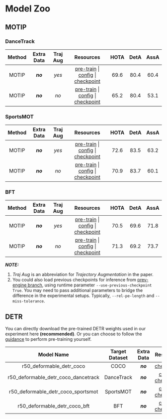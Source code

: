 # Model Zoo

## MOTIP

### DanceTrack

| Method | Extra Data | Traj Aug |                          Resources                           | HOTA | DetA | AssA |
| :----: | :--------: | :------: | :----------------------------------------------------------: | :--: | :--: | :--: |
| MOTIP  |  ***no***  |  *yes*   | [pre-train](https://github.com/MCG-NJU/MOTIP/releases/download/v0.1/r50_deformable_detr_coco_dancetrack.pth) \| [config](../configs/r50_deformable_detr_motip_dancetrack.yaml) \| [checkpoint](https://github.com/MCG-NJU/MOTIP/releases/download/v0.1/r50_deformable_detr_motip_dancetrack.pth) | 69.6 | 80.4 | 60.4 |
| MOTIP  |  ***no***  |   *no*   | [pre-train](https://github.com/MCG-NJU/MOTIP/releases/download/v0.1/r50_deformable_detr_coco_dancetrack.pth) \| [config](../configs/r50_deformable_detr_motip_dancetrack_without_trajectory_augmentation.yaml) \| [checkpoint](https://github.com/MCG-NJU/MOTIP/releases/download/v0.2/r50_deformable_detr_motip_dancetrack_without_trajectory_augmentation.pth) | 65.2 | 80.4 | 53.1 |

### SportsMOT

| Method | Extra Data | Traj Aug |                          Resources                           | HOTA | DetA | AssA |
| :----: | :--------: | :------: | :----------------------------------------------------------: | :--: | :--: | :--: |
| MOTIP  |  ***no***  |  *yes*   | [pre-train](https://github.com/MCG-NJU/MOTIP/releases/download/v0.1/r50_deformable_detr_coco_sportsmot.pth) \| [config](../configs/r50_deformable_detr_motip_sportsmot.yaml) \| [checkpoint](https://github.com/MCG-NJU/MOTIP/releases/download/v0.1/r50_deformable_detr_motip_sportsmot.pth) | 72.6 | 83.5 | 63.2 |
| MOTIP  |  ***no***  |   *no*   | [pre-train](https://github.com/MCG-NJU/MOTIP/releases/download/v0.1/r50_deformable_detr_coco_sportsmot.pth) \| [config](../configs/r50_deformable_detr_motip_sportsmot_without_trajectory_augmentation.yaml) \| [checkpoint](https://github.com/MCG-NJU/MOTIP/releases/download/v0.2/r50_deformable_detr_motip_sportsmot_without_trajectory_augmentation.pth) | 70.9 | 83.7 | 60.1 |

### BFT

| Method | Extra Data | Traj Aug |                          Resources                           | HOTA | DetA | AssA |
| :----: | :--------: | :------: | :----------------------------------------------------------: | :--: | :--: | :--: |
| MOTIP  |  ***no***  |  *yes*   | [pre-train](https://github.com/MCG-NJU/MOTIP/releases/download/v0.1/r50_deformable_detr_coco_bft.pth) \| [config](../configs/r50_deformable_detr_motip_bft.yaml) \| [checkpoint](https://github.com/MCG-NJU/MOTIP/releases/download/v0.1/r50_deformable_detr_motip_bft.pth) | 70.5 | 69.6 | 71.8 |
| MOTIP  |  ***no***  |   *no*   | [pre-train](https://github.com/MCG-NJU/MOTIP/releases/download/v0.1/r50_deformable_detr_coco_bft.pth) \| [config](../configs/r50_deformable_detr_motip_bft_without_trajectory_augmentation.yaml) \| [checkpoint](https://github.com/MCG-NJU/MOTIP/releases/download/v0.2/r50_deformable_detr_motip_bft_without_trajectory_augmentation.pth) | 71.3 | 69.2 | 73.7 |

***NOTE:***

1. *Traj Aug* is an abbreviation for *Trajectory Augmentation* in the paper.
1. You could also load previous checkpoints for inference from [prev-engine branch](https://github.com/MCG-NJU/MOTIP/tree/prev-engine), using runtime parameter `--use-previous-checkpoint True`. You may need to pass additional parameters to bridge the difference in the experimental setups. Typically, `--rel-pe-length` and `--miss-tolerance`.

## DETR

You can directly download the pre-trained DETR weights used in our experiment here **(recommended)**. Or you can choose to follow the [guidance](./GET_STARTED.md) to perform pre-training yourself.

|             Model Name              | Target Dataset | Extra Data |                          Resources                           |
| :---------------------------------: | :------------: | :--------: | :----------------------------------------------------------: |
|      r50_deformable_detr_coco       |      COCO      |  ***no***  | [checkpoint](https://github.com/MCG-NJU/MOTIP/releases/download/v0.1/r50_deformable_detr_coco.pth) |
| r50_deformable_detr_coco_dancetrack |   DanceTrack   |  ***no***  | [config](../configs/pretrain_r50_deformable_detr_dancetrack.yaml) \| [checkpoint](https://github.com/MCG-NJU/MOTIP/releases/download/v0.1/r50_deformable_detr_coco_dancetrack.pth) |
| r50_deformable_detr_coco_sportsmot  |   SportsMOT    |  ***no***  | [config](../configs/pretrain_r50_deformable_detr_sportsmot.yaml) \| [checkpoint](https://github.com/MCG-NJU/MOTIP/releases/download/v0.1/r50_deformable_detr_coco_sportsmot.pth) |
|    r50_deformable_detr_coco_bft     |      BFT       |  ***no***  | [config](../configs/pretrain_r50_deformable_detr_bft.yaml) \| [checkpoint](https://github.com/MCG-NJU/MOTIP/releases/download/v0.1/r50_deformable_detr_coco_bft.pth) |



